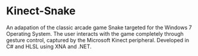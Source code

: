 Kinect-Snake
============

An adapation of the classic arcade game Snake targeted for the Windows 7 Operating System. The user interacts with the game completely through gesture control, captured by the Microsoft Kinect peripheral. Developed in C# and HLSL using XNA and .NET.